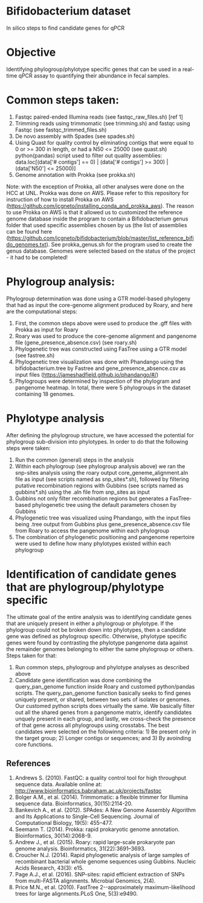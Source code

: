 # Bifidobacterium dataset
In silico steps to find candidate genes for qPCR 

# Objective

Identifying phylogroup/phylotype specific genes that can be used in a real-time qPCR assay to quantifying their abundance
in fecal samples.

# Common steps taken:

1. Fastqc paired-ended Illumina reads (see fastqc_raw_files.sh) [ref 1]
2. Trimming reads using trimmomatic (see trimming.sh) and fastqc using Fastqc (see fastqc_trimmed_files.sh)
3. De novo assembly with Spades (see spades.sh)
4. Using Quast for quality control by eliminating contigs that were equal to 0 or >= 300 in length, or had a N50 <= 25000
        (see quast.sh)
        python(pandas) script used to filter out quality assemblies:
        data.loc[(data['# contigs'] == 0) | (data['# contigs'] >= 300) | (data['N50'] <= 25000)]
5. Genome annotation with Prokka (see prokka.sh)

Note: with the exception of Prokka, all other analyses were done on the HCC at UNL. Prokka was done on AWS. Please refer to this repository for instruction of how to install Prokka on AWS (https://github.com/jcgneto/installing_conda_and_prokka_aws). The reason to use Prokka on AWS is that it allowed us to customized the reference genome database inside the program to contain a Bifidobacterium genus folder that used specific assemblies chosen by us (the list of assemblies can be found here (https://github.com/jcgneto/bifidobacterium/blob/master/list_reference_bifido_genomes.txt).
See prokka_genus.sh for the program used to create the genus database. Genomes were selected based on the status of the project - it had to be completed!

# Phylogroup analysis:

Phylogroup determination was done using a GTR model-based phylogeny that had as input the core-genome alignment produced
by Roary, and here are the computational steps:

1. First, the common steps above were used to produce the .gff files with Prokka as input for Roary
2. Roary was used to produce the core-genome alignment and pangenome file (gene_presence_absence.csv) (see roary.sh)
3. Phylogenetic tree was constructed using FasTree using a GTR model (see fastree.sh)
4. Phylogenetic tree visualization was done with Phandango using the bifidobacterium.tree by Fastree and
    gene_presence_absence.csv as input files (https://jameshadfield.github.io/phandango/#/)
5. Phylogroups were determined by inspection of the phylogram and pangenome heatmap. In total, there were 5 phylogroups in
    the dataset containing 18 genomes.

# Phylotype analysis

After defining the phylogroup structure, we have accessed the potential for phylogroup sub-division into phylotypes.
In order to do that the following steps were taken:

1. Run the common (general) steps in the analysis
2. Within each phylogroup (see phylogroup analysis above) we ran the snp-sites analysis using the roary output core_geneme_alignment.aln file 
    as input (see scripts named as snp_sites*.sh),
    followed by filtering putative recombination regions with Gubbins (see scripts named as gubbins*.sh) using the 
    .aln file from snp_sites as input
3. Gubbins not only filter recombination regions but generates a FasTree-based phylogenetic tree using the default         parameters chosen by Gubbins
4. Phylogenetic tree was visualized using Phandango, with the input files being .tree output from Gubbins plus
    gene_presence_absence.csv file from Roary to access the pangenome within each phylogroup
5. The combination of phylogenetic positioning and pangenome repertoire were used to define how many phylotypes existed
    within each phylogroup
    
# Identification of candidate genes that are phylogroup/phylotype specific 

The ultimate goal of the entire analysis was to identifying candidate genes that are uniquely present in either a
phylogroup or phylotype. If the phylogroup could not be broken down into phylotypes, then a candidate gene was defined as
phylogroup specific. Otherwise, phylotype specific genes were found by contrasting the phylotype pangenome data against the remainder genomes belonging to either the same phylogroup or others. Steps taken for that:

1. Run common steps, phylogroup and phylotype analyses as described above
2. Candidate gene identification was done combining the query_pan_genome function inside Roary and customed python/pandas scripts. The query_pan_genome function basically seeks to find genes uniquely present, or shared, between two sets of isolates or genomes. Our customed python scripts does virtually the same. We basically filter out all the shared genes from a pangenome matrix, identify candidates unquely present in each group, and lastly, we cross-check the presence of that gene across all phylogroups using crosstabs. The best candidates were selected on the followinng criteria: 1) Be present only in the target group; 2) Longer contigs or sequences; and 3) By avoinding core functions.

## References

1. Andrews S. (2010). FastQC: a quality control tool for high throughput sequence data. Available online at: http://www.bioinformatics.babraham.ac.uk/projects/fastqc
2. Bolger A.M., et al. (2014). Trimmomatic: a flexible trimmer for Illumina sequence data. Bioinformatics, 30(15):2114-20. 
3. Bankevich A., et al. (2012). SPAdes: A New Genome Assembly Algorithm and Its Applications to Single-Cell Sequencing. Journal of Computational Biology, 19(5): 455–477.
4. Seemann T. (2014). Prokka: rapid prokaryotic genome annotation. Bioinformatics, 30(14):2068-9.
5. Andrew J., et al. (2015). Roary: rapid large-scale prokaryote pan genome analysis. Bioinformatics, 31(22):3691–3693.
6. Croucher N.J. (2014). Rapid phylogenetic analysis of large samples of recombinant bacterial whole genome sequences using Gubbins. Nucleic Acids Research, 43(3): e15. 
7. Page A.J., et al. (2016). SNP-sites: rapid efficient extraction of SNPs from multi-FASTA alignments. Microbial Genomics, 2(4).
8. Price M.N., et al. (2010). FastTree 2--approximately maximum-likelihood trees for large alignments.PLoS One, 5(3):e9490.
